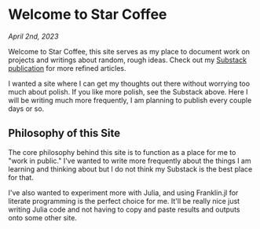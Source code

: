 # Welcome to Star Coffee

_April 2nd, 2023_

Welcome to Star Coffee, this site serves as my place to document work on projects and writings about random, rough ideas. Check out my [Substack publication](https://michaszj.substack.com/) for more refined articles.

I wanted a site where I can get my thoughts out there without worrying too much about polish. If you like more polish, see the Substack above. Here I will be writing much more frequently, I am planning to publish every couple days or so.

## Philosophy of this Site

The core philosophy behind this site is to function as a place for me to "work in public." I've wanted to write more frequently about the things I am learning and thinking about but I do not think my Substack is the best place for that.

I've also wanted to experiment more with Julia, and using Franklin.jl for literate programming is the perfect choice for me. It'll be really nice just writing Julia code and not having to copy and paste results and outputs onto some other site.

